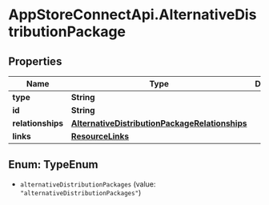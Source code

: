 # AppStoreConnectApi.AlternativeDistributionPackage

## Properties

Name | Type | Description | Notes
------------ | ------------- | ------------- | -------------
**type** | **String** |  | 
**id** | **String** |  | 
**relationships** | [**AlternativeDistributionPackageRelationships**](AlternativeDistributionPackageRelationships.md) |  | [optional] 
**links** | [**ResourceLinks**](ResourceLinks.md) |  | [optional] 



## Enum: TypeEnum


* `alternativeDistributionPackages` (value: `"alternativeDistributionPackages"`)





